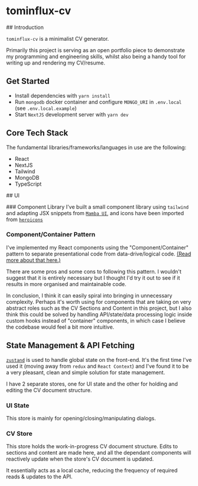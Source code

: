 # tominflux-cv

## Introduction

`tominflux-cv` is a minimalist CV generator.

Primarily this project is serving as an open portfolio piece to demonstrate my programming and engineering skills, whilst also being a handy tool for writing up and rendering my CV/resume.

## Get Started

- Install dependencies with `yarn install`
- Run `mongodb` docker container and configure `MONGO_URI` in `.env.local` (see `.env.local.example`)
- Start `NextJS` development server with `yarn dev`

## Core Tech Stack

The fundamental libraries/frameworks/languages in use are the following:

- React
- NextJS
- Tailwind
- MongoDB
- TypeScript

## UI

### Component Library
I've built a small component library using `tailwind` and adapting JSX snippets from [`Mamba UI`](https://mambaui.com/), and icons have been imported from [`heroicons`](https://heroicons.com/)

### Component/Container Pattern

I've implemented my React components using the "Component/Container" pattern to separate presentational code from data-drive/logical code. [(Read more about that here.)](https://www.patterns.dev/react/presentational-container-pattern/)

There are some pros and some cons to following this pattern. I wouldn't suggest that it is entirely necessary but I thought I'd try it out to see if it results in more organised and maintainable code.

In conclusion, I think it can easily spiral into bringing in unnecessary complexity. Perhaps it's worth using for components that are taking on very abstract roles such as the CV Sections and Content in this project, but I also think this could be solved by handling API/state/data processing logic inside custom hooks instead of "container" components, in which case I believe the codebase would feel a bit more intuitive.

## State Management & API Fetching

[`zustand`](`https://zustand-demo.pmnd.rs/`) is used to handle global state on the front-end. It's the first time I've used it (moving away from `redux` and `React Context`) and I've found it to be a very pleasant, clean and simple solution for state management.

I have 2 separate stores, one for UI state and the other for holding and editing the CV document structure.

### UI State

This store is mainly for opening/closing/manipulating dialogs.

### CV Store

This store holds the work-in-progress CV document structure. Edits to sections and content are made here, and all the dependant components will reactively update when the store's CV document is updated.

It essentially acts as a local cache, reducing the frequency of required reads & updates to the API.
